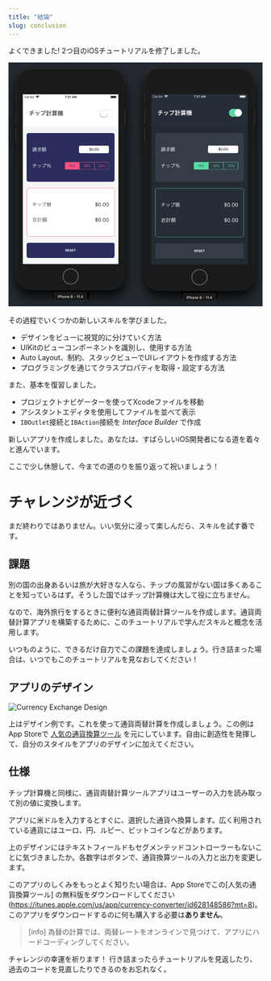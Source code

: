 ```yaml
---
title: "結論"
slug: conclusion
---
```


よくできました! 2つ目のiOSチュートリアルを修了しました。

![Finished App](assets/finished_app.png)

その過程でいくつかの新しいスキルを学びました。

- デザインをビューに視覚的に分けていく方法
- UIKitのビューコンポーネントを識別し、使用する方法
- Auto Layout、制約、スタックビューでUIレイアウトを作成する方法
- プログラミングを通じてクラスプロパティを取得・設定する方法

また、基本を復習しました。

- プロジェクトナビゲーターを使ってXcodeファイルを移動
- アシスタントエディタを使用してファイルを並べて表示
- `IBOutlet`接続と`IBAction`接続を _Interface Builder_ で作成

新しいアプリを作成しました。あなたは、すばらしいiOS開発者になる道を着々と進んでいます。

ここで少し休憩して、今までの道のりを振り返って祝いましょう！

# チャレンジが近づく

まだ終わりではありません。いい気分に浸って楽しんだら、スキルを試す番です。

## 課題

別の国の出身あるいは旅が大好きな人なら、チップの風習がない国は多くあることを知っているはず。そうした国ではチップ計算機は大して役に立ちません。

なので、海外旅行をするときに便利な通貨両替計算ツールを作成します。通貨両替計算アプリを構築するために、このチュートリアルで学んだスキルと概念を活用します。

いつものように、できるだけ自力でこの課題を達成しましょう。行き詰まった場合は、いつでもこのチュートリアルを見なおしてください！

## アプリのデザイン

![Currency Exchange Design](assets/currency_xc_design.png)

上はデザイン例です。これを使って通貨両替計算を作成しましょう。この例はApp Storeで [人気の通貨換算ツール](https://itunes.apple.com/us/app/currency-converter/id628148586?mt=8) を元にしています。自由に創造性を発揮して、自分のスタイルをアプリのデザインに加えてください。

## 仕様

チップ計算機と同様に、通貨両替計算ツールアプリはユーザーの入力を読み取って別の値に変換します。

アプリに米ドルを入力するとすぐに、選択した通貨へ換算します。広く利用されている通貨にはユーロ、円、ルピー、ビットコインなどがあります。

上のデザインにはテキストフィールドもセグメンテッドコントローラーもないことに気づきましたか。各数字はボタンで、通貨換算ツールの入力と出力を変更します。

このアプリのしくみをもっとよく知りたい場合は、App Storeでこの[人気の通貨換算ツール] の無料版をダウンロードしてください (https://itunes.apple.com/us/app/currency-converter/id628148586?mt=8)。このアプリをダウンロードするのに何も購入する必要は**ありません**。

> [info]
為替の計算では、両替レートをオンラインで見つけて、アプリにハードコーディングしてください。

チャレンジの幸運を祈ります！ 行き詰まったらチュートリアルを見返したり、過去のコードを見直したりできるのをお忘れなく。
